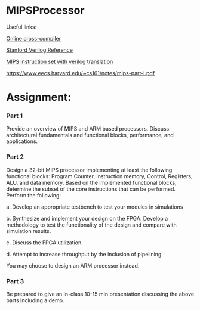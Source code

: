 # MIPSProcessor

Useful links:

[Online cross-compiler](https://godbolt.org/)

[Stanford Verilog Reference](https://web.stanford.edu/class/ee183/handouts_win2003/VerilogQuickRef.pdf)

[MIPS instruction set with verilog translation](https://inst.eecs.berkeley.edu/~cs61c/resources/MIPS_Green_Sheet.pdf)

https://www.eecs.harvard.edu/~cs161/notes/mips-part-I.pdf

# Assignment:

### Part 1

Provide an overview of MIPS and ARM based processors. Discuss: architectural fundamentals and
functional blocks, performance, and applications.

### Part 2

Design a 32-bit MIPS processor implementing at least the following functional blocks: Program Counter,
Instruction memory, Control, Registers, ALU, and data memory. Based on the implemented functional
blocks, determine the subset of the core instructions that can be performed. Perform the following:

a. Develop an appropriate testbench to test your modules in simulations

b. Synthesize and implement your design on the FPGA. Develop a methodology to test the
functionality of the design and compare with simulation results.

c. Discuss the FPGA utilization.

d. Attempt to increase throughput by the inclusion of pipelining

You may choose to design an ARM processor instead.

### Part 3

Be prepared to give an in-class 10-15 min presentation discussing the above parts including a demo.
